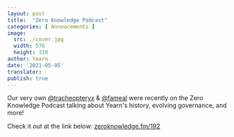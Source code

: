 ```yaml
---
layout: post
title:  "Zero Knowledge Podcast"
categories: [ Annoucements ]
image:
  src: ./cover.jpg
  width: 576
  height: 320
author: Yearn
date: '2021-05-05'
translator:
publish: true
---
```


Our very own [@tracheopteryx](https://twitter.com/tracheopteryx) & [@fameal](https://twitter.com/fameal) were recently on the Zero Knowledge Podcast talking about Yearn's history, evolving governance, and more!

Check it out at the link below:
[zeroknowledge.fm/192](https://www.zeroknowledge.fm/192)
